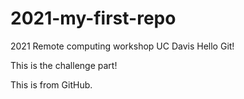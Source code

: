 # 2021-my-first-repo
2021 Remote computing workshop UC Davis
Hello Git!

This is the challenge part!

This is from GitHub.
